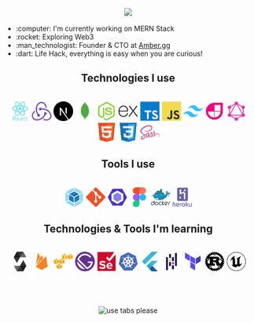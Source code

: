<div align="center">
<img src="https://media.giphy.com/media/hvRJCLFzcasrR4ia7z/giphy.gif" width="10%">
</div>

<ul>
<li> :computer: I'm currently working on MERN Stack </li>
<li> :rocket: Exploring Web3 </li>
<li> :man_technologist: Founder & CTO at <a href="https://www.amber.gg" alt="Amber.gg"/>Amber.gg</a> </li>
<li> :dart: Life Hack, everything is easy when you are curious! </li>
</ul>

<h2 align="center">Technologies I use</h2>
<div align="center">
	<br />
	<img src="https://raw.githubusercontent.com/devicons/devicon/master/icons/react/react-original-wordmark.svg" alt="react" width="40" height="40" />
	<img src="https://raw.githubusercontent.com/devicons/devicon/master/icons/redux/redux-original.svg" alt="redux" width="40" height="40" />
	<img src="https://raw.githubusercontent.com/devicons/devicon/master/icons/nextjs/nextjs-original.svg" alt="sass" width="40" height="40" />
	<img src="https://raw.githubusercontent.com/devicons/devicon/master/icons/mongodb/mongodb-plain.svg" alt="mongodb" width="40" height="40" />
	<img src="https://raw.githubusercontent.com/devicons/devicon/master/icons/nodejs/nodejs-plain.svg" alt="nodejs" width="40" height="40" />
	<img src="https://raw.githubusercontent.com/devicons/devicon/master/icons/express/express-original.svg" alt="express" width="40" height="40" />
	<img src="https://raw.githubusercontent.com/devicons/devicon/master/icons/typescript/typescript-plain.svg" alt="typescript" width="40" height="40" />
	<img src="https://raw.githubusercontent.com/devicons/devicon/master/icons/javascript/javascript-original.svg" alt="javascript" width="40" height="40" />
	<img src="https://raw.githubusercontent.com/devicons/devicon/master/icons/tailwindcss/tailwindcss-plain.svg" alt="tailwindcss" width="40" height="40" />
	<img src="https://raw.githubusercontent.com/devicons/devicon/master/icons/jamstack/jamstack-original.svg" alt="jamstack" width="40" height="40" />
	<img src="https://raw.githubusercontent.com/devicons/devicon/master/icons/graphql/graphql-plain.svg" alt="graphql" width="40" height="40" />
	<img src="https://raw.githubusercontent.com/devicons/devicon/master/icons/html5/html5-original.svg" alt="html5" width="40" height="40" />
	<img src="https://raw.githubusercontent.com/devicons/devicon/master/icons/css3/css3-original.svg" alt="css3" width="40" height="40" />
	<img src="https://raw.githubusercontent.com/devicons/devicon/master/icons/sass/sass-original.svg" alt="sass" width="40" height="40" />
</div>

<h2 align="center">Tools I use</h2>
<div align="center">
	<br />
	<img src="https://raw.githubusercontent.com/devicons/devicon/master/icons/webpack/webpack-original.svg" alt="webpack" width="40" height="40"/>
	<img src="https://raw.githubusercontent.com/devicons/devicon/master/icons/git/git-original.svg" alt="git" width="40" height="40" />
	<img src="https://raw.githubusercontent.com/devicons/devicon/master/icons/eslint/eslint-original.svg" alt="eslint" width="40" height="40" />
	<img src="https://raw.githubusercontent.com/devicons/devicon/master/icons/figma/figma-original.svg" alt="figma" width="40" height="40" />
	<img src="https://raw.githubusercontent.com/devicons/devicon/master/icons/docker/docker-original-wordmark.svg" alt="aws" width="40" height="40" />
	<img src="https://raw.githubusercontent.com/devicons/devicon/master/icons/heroku/heroku-plain-wordmark.svg" alt="heroku" width="40" height="40" />
</div>

<h2 align="center">Technologies & Tools I'm learning</h2>
<div align="center">
	<br />
	<img src="https://raw.githubusercontent.com/devicons/devicon/master/icons/solidity/solidity-original.svg" alt="solidity" width="40" height="40" />
	<img src="https://raw.githubusercontent.com/devicons/devicon/master/icons/firebase/firebase-plain.svg" alt="firebase" width="40" height="40" />
	<img src="https://raw.githubusercontent.com/devicons/devicon/master/icons/amazonwebservices/amazonwebservices-original.svg" alt="aws" width="40" height="40" />
	<img src="https://raw.githubusercontent.com/devicons/devicon/master/icons/gatsby/gatsby-plain.svg" alt="gatsby" width="40" height="40" />
	<img src="https://raw.githubusercontent.com/devicons/devicon/master/icons/selenium/selenium-original.svg" alt="selenium" width="40" height="40" />
	<img src="https://raw.githubusercontent.com/devicons/devicon/master/icons/kubernetes/kubernetes-plain.svg" alt="kubernetes" width="40" height="40" />
	<img src="https://raw.githubusercontent.com/devicons/devicon/master/icons/flutter/flutter-original.svg" alt="flutter" width="40" height="40" />
	<img src="https://raw.githubusercontent.com/devicons/devicon/master/icons/pandas/pandas-original.svg" alt="pandas" width="40" height="40" />
	<img src="https://raw.githubusercontent.com/devicons/devicon/master/icons/terraform/terraform-original.svg" alt="terraform" width="40" height="40" />
	<img src="https://raw.githubusercontent.com/devicons/devicon/master/icons/rust/rust-plain.svg" alt="rust" width="40" height="40" />
	<img src="https://raw.githubusercontent.com/devicons/devicon/master/icons/unrealengine/unrealengine-original.svg" alt="unrealengine" width="40" height="40" />
</div>
<br /><br /><br /><br />
<div align="center">
  <img src="https://www.mandatory.com/assets/uploads/gallery/silicon-valley-gifs/sv-1.gif" alt="use tabs please" width="500">
</div>

